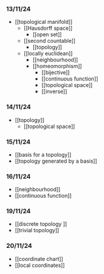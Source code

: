 ### 13/11/24
- [[topological manifold]]
	- [[Hausdorff space]]
		- [[open set]]
	- [[second countable]]
		- [[topology]]
	- [[locally euclidean]]
		- [[neighbourhood]]
		- [[homeomorphism]]
			- [[bijective]]
			- [[continuous function]]
			- [[topological space]]
			- [[inverse]]
### 14/11/24
- [[topology]]
	- [[topological space]]
### 15/11/24
- [[basis for a topology]]
- [[topology generated by a basis]]

### 16/11/24
- [[neighbourhood]]
- [[continuous function]]

### 19/11/24
- [[discrete topology ]]
- [[trivial topology]]

### 20/11/24
- [[coordinate chart]]
- [[local coordinates]]